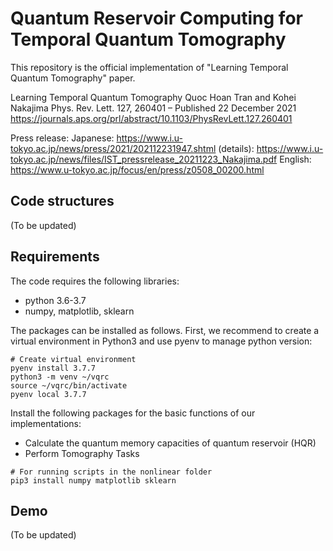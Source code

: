 # Quantum Reservoir Computing for Temporal Quantum Tomography

This repository is the official implementation of "Learning Temporal Quantum Tomography" paper. 

Learning Temporal Quantum Tomography
Quoc Hoan Tran and Kohei Nakajima
Phys. Rev. Lett. 127, 260401 – Published 22 December 2021
https://journals.aps.org/prl/abstract/10.1103/PhysRevLett.127.260401

Press release:
Japanese: https://www.i.u-tokyo.ac.jp/news/press/2021/202112231947.shtml
(details): https://www.i.u-tokyo.ac.jp/news/files/IST_pressrelease_20211223_Nakajima.pdf
English: https://www.u-tokyo.ac.jp/focus/en/press/z0508_00200.html


## Code structures
(To be updated)

## Requirements
The code requires the following libraries:
- python 3.6-3.7
- numpy, matplotlib, sklearn

The packages can be installed as follows. First, we recommend to create a virtual environment in Python3 and use pyenv to manage python version:

```create virtual env
# Create virtual environment
pyenv install 3.7.7
python3 -m venv ~/vqrc 
source ~/vqrc/bin/activate
pyenv local 3.7.7
```

Install the following packages for the basic functions of our implementations:
- Calculate the quantum memory capacities of quantum reservoir (HQR)
- Perform Tomography Tasks

```
# For running scripts in the nonlinear folder
pip3 install numpy matplotlib sklearn 
```

## Demo
(To be updated)
